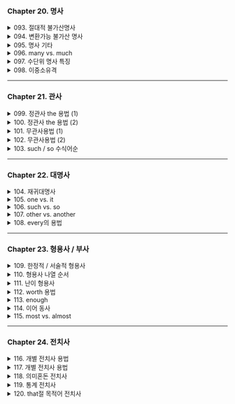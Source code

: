 ### Chapter 20. 명사

<details>
<summary>093. 절대적 불가산명사</summary>

**✅ 9+2 핵심 리스트**

- 🔹 9개  
  advice, baggage, clothing, equipment, evidence,  
  furniture, hair, information, luggage

- 🔹 2개  
  money, homework

> 🧠 항상 단수 취급 / 셀 수 없음  
> → much, little, a little 수식 가능  
> → many, few, a few 사용 불가

</details>

<details>
<summary>094. 변환가능 불가산 명사</summary>

- Newton = 단위 (불가산)  
- a Newton = 사람 (가산, "뉴턴 같은 과학자")  
  > 예: He is a Newton in physics.

- pity = 연민 (불가산)  
- ❌ Have some pities about the poor.  
- ✅ Have some pity about the poor.

</details>

<details>
<summary>095. 명사 기타</summary>

**1️⃣ 단수 Mathematics류 (복수형 같아도 단수 동사)**

- mathematics, statistics  
  > 단수 동사 사용  
  > statistics는 통계학일 때 is / 통계자료일 때 are

- billiards, darts  
  > 경기명으로 쓸 때 단수 동사

- measles (홍역), diabetes (당뇨), rabies (광견병)  
  > 대부분 중증 질병, 단수 동사

---

**2️⃣ 단복수 동형 Fish류**

- aircraft, spacecraft  
  > 단복수 형태 동일

- species, means  
  > 단복수 동일  
  > one species / many species  
  > a means / several means

- fish  
  > 단복수 동일  
  > 일반적으로 two fish  
  > fishes는 다양한 종류일 때 제한적 사용

- sheep, deer  
  > 단복수 동일

- Japanese, Chinese  
  > 민족/국적 표현  
  > the Japanese are (복수)  
  > a Japanese is (단수 가능)

---

**3️⃣ 복수 Cattle류**

- cows = cattle  
  > cattle은 단수형 없음, 항상 복수

- people  
  > 일반적으로 복수  
  > "a people"은 민족(문학적 표현)

---

✅ 정리 포인트  
- 복수형 같아도 단수: mathematics, measles, billiards  
- 단복수 형태 동일: fish, species, sheep, aircraft  
- 복수 전용: cattle, people  
- 의미/품사 변화에 주의

> 시험에서 수일치 및 의미 파악 문제로 자주 출제됨

</details>


<details>
<summary>096. many vs. much</summary>


| 표현          | 가산 명사 수식    | 불가산 명사 수식    | 예시                             |
|---------------|------------------|--------------------|----------------------------------|
| many          | O (복수 명사)    | X                  | many chairs (가산 복수)          |
| few           | O (복수 명사)    | X                  | few problems                    |
| fewer (비교급) | O (복수 명사)    | X                  | fewer mistakes                  |
| much          | X                | O                  | much equipment                 |
| little        | X                | O                  | little hair                    |
| less (비교급) | X                | O                  | less information               |

---

**📈 비교급 및 최상급**

| 기본형  | 비교급      | 최상급     | 의미                         |
|---------|-------------|------------|------------------------------|
| many    | more        | most       | 수량 많음                    |
| few     | fewer       | fewest     | 수량 적음 (가산 명사)        |
| much    | more        | most       | 수량 많음 (불가산 명사)      |
| little  | less        | least      | 수량 적음 (불가산 명사)      |

---

> 💡 **참고**  
> `at least` = 최소한, 적어도  
> 예: You should study **at least** 2 hours a day.

---

**✏️ 예문 모음**

- She gave me **some advice**.  
- I have **little money** these days.  
- We found **a little evidence**.  
- There are **a few issues** to fix.  
- We don’t have **much information** yet.  
- There are **fewer students** this year.  
- I need **less sugar** in my coffee.  
- You must sleep **at least** 7 hours.

---

> 🚫 절대적 불가산명사는 a/an과 함께 사용 불가  
> 예) ❌ an advice, a furniture  

</details>

<details>
<summary>097. 수단위 명사 특징</summary>
</details>

<details>
<summary>098. 이중소유격</summary>
</details>

---

### Chapter 21. 관사

<details>
<summary>099. 정관사 the 용법 (1)</summary>
</details>

<details>
<summary>100. 정관사 the 용법 (2)</summary>
</details>

<details>
<summary>101. 무관사용법 (1)</summary>
</details>

<details>
<summary>102. 무관사용법 (2)</summary>
</details>

<details>
<summary>103. such / so 수식어순</summary>
</details>

---

### Chapter 22. 대명사

<details>
<summary>104. 재귀대명사</summary>
</details>

<details>
<summary>105. one vs. it</summary>
</details>

<details>
<summary>106. such vs. so</summary>
</details>

<details>
<summary>107. other vs. another</summary>
</details>

<details>
<summary>108. every의 용법</summary>
</details>

---

### Chapter 23. 형용사 / 부사

<details>
<summary>109. 한정적 / 서술적 형용사</summary>
</details>

<details>
<summary>110. 형용사 나열 순서</summary>
</details>

<details>
<summary>111. 난이 형용사</summary>
</details>

<details>
<summary>112. worth 용법</summary>
</details>

<details>
<summary>113. enough</summary>
</details>

<details>
<summary>114. 이어 동사</summary>
</details>

<details>
<summary>115. most vs. almost</summary>
</details>

---

### Chapter 24. 전치사

<details>
<summary>116. 개별 전치사 용법</summary>
</details>

<details>
<summary>117. 개별 전치사 용법</summary>
</details>

<details>
<summary>118. 의미혼돈 전치사</summary>
</details>

<details>
<summary>119. 통계 전치사</summary>
</details>

<details>
<summary>120. that절 목적어 전치사</summary>
</details> 
